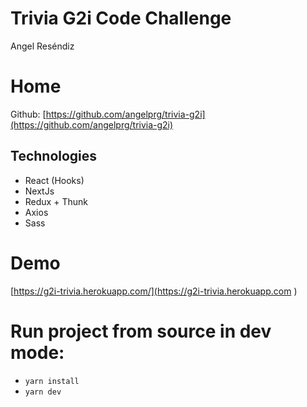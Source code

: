 # Trivia G2i Code Challenge
Angel Reséndiz
# Home
Github: [https://github.com/angelprg/trivia-g2i](https://github.com/angelprg/trivia-g2i)

## Technologies
* React (Hooks)
* NextJs
* Redux + Thunk
* Axios
* Sass

# Demo
[https://g2i-trivia.herokuapp.com/](https://g2i-trivia.herokuapp.com )



# Run project from source in dev mode:

* ```yarn install```
* ```yarn dev```
